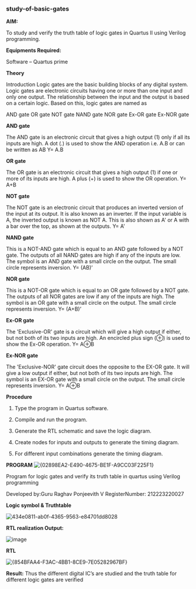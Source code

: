 ### study-of-basic-gates

**AIM:** 

To study and verify the truth table of logic gates in Quartus II using Verilog programming.

**Equipments Required:**

Software – Quartus prime 

**Theory**

Introduction Logic gates are the basic building blocks of any digital system. Logic gates are electronic circuits having one or more than one input and only one output. The relationship between the input and the output is based on a certain logic. Based on this, logic gates are named as

AND gate OR gate NOT gate NAND gate NOR gate Ex-OR gate Ex-NOR gate

**AND gate**

The AND gate is an electronic circuit that gives a high output (1) only if all its inputs are high. A dot (.) is used to show the AND operation i.e. A.B or can be written as AB
Y= A.B

**OR gate** 

The OR gate is an electronic circuit that gives a high output (1) if one or more of its inputs are high. A plus (+) is used to show the OR operation.
Y= A+B

**NOT gate**

The NOT gate is an electronic circuit that produces an inverted version of the input at its output. It is also known as an inverter. If the input variable is A, the inverted output is known as NOT A. This is also shown as A' or A with a bar over the top, as shown at the outputs.
Y= A'

**NAND gate**

This is a NOT-AND gate which is equal to an AND gate followed by a NOT gate. The outputs of all NAND gates are high if any of the inputs are low. The symbol is an AND gate with a small circle on the output. The small circle represents inversion.
Y= (AB)’

**NOR gate**

This is a NOT-OR gate which is equal to an OR gate followed by a NOT gate. The outputs of all NOR gates are low if any of the inputs are high. The symbol is an OR gate with a small circle on the output. The small circle represents inversion.
Y= (A+B)’

**Ex-OR gate**

The 'Exclusive-OR' gate is a circuit which will give a high output if either, but not both of its two inputs are high. An encircled plus sign (⊕) is used to show the Ex-OR operation.
Y= A⊕B

**Ex-NOR gate**

The 'Exclusive-NOR' gate circuit does the opposite to the EX-OR gate. It will give a low output if either, but not both of its two inputs are high. The symbol is an EX-OR gate with a small circle on the output. The small circle represents inversion.
Y= A⊕B

**Procedure** 

1.	Type the program in Quartus software.

2.	Compile and run the program.

3.	Generate the RTL schematic and save the logic diagram.

4.	Create nodes for inputs and outputs to generate the timing diagram.

5.	For different input combinations generate the timing diagram.


**PROGRAM**
![{02898EA2-E490-4675-BE1F-A9CC03F225F1}](https://github.com/user-attachments/assets/f6b90fbd-62d5-4a52-8899-787e6a4c65e0)


Program for logic gates and verify its truth table in quartus using Verilog programming

 Developed by:Guru Raghav Ponjeevith V
 RegisterNumber: 212223220027
 
**Logic symbol & Truthtable**

![434e0811-ab0f-4365-9563-e84701dd8028](https://github.com/user-attachments/assets/0b967c21-bed8-4f94-af98-83c8eb3131d9)


**RTL realization Output:** 

![image](https://github.com/user-attachments/assets/0479a0e1-d69d-4f9e-84de-5a76c14d1447)

**RTL**

![{854BFAA4-F3AC-4BB1-8CE9-7E05282967BF}](https://github.com/user-attachments/assets/3cd78a2d-f8ab-4dd1-a9e3-99e609e6b9e0)

**Result:**
Thus the different digital IC’s are studied and the truth table for different logic gates are verified


